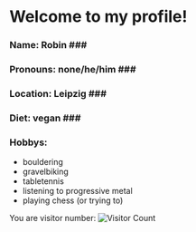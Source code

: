 # Welcome to my profile! #

### Name: **Robin** ### <br/>
### Pronouns: **none/he/him** ### <br/>
### Location: **Leipzig** ### <br/>
### Diet: **vegan** ### <br/>


### Hobbys: ###
- bouldering
- gravelbiking
- tabletennis
- listening to progressive metal
- playing chess (or trying to)

You are visitor number:
![Visitor Count](https://profile-counter.glitch.me/{RobinWitt}/count.svg)
